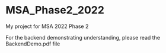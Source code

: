# MSA_Phase2_2022
My project for MSA 2022 Phase 2

For the backend demonstrating understanding, please read the BackendDemo.pdf file
